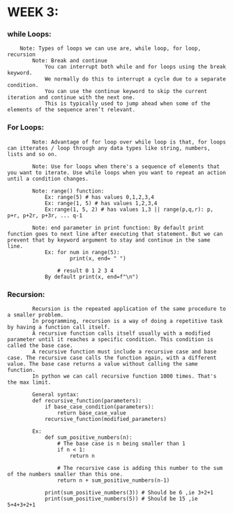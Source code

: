 # WEEK 3:
### while Loops:
		Note: Types of loops we can use are, while loop, for loop, recursion
			Note: Break and continue
				You can interrupt both while and for loops using the break keyword.
				We normally do this to interrupt a cycle due to a separate condition.
				You can use the continue keyword to skip the current iteration and continue with the next one.
				This is typically used to jump ahead when some of the elements of the sequence aren’t relevant.
			
### For Loops:
			Note: Advantage of for loop over while loop is that, for loops can itterates / loop through any data types like string, numbers, lists and so on.
			
			Note: Use for loops when there's a sequence of elements that you want to iterate. Use while loops when you want to repeat an action until a condition changes. 
			
			Note: range() function:
				Ex: range(5) # has values 0,1,2,3,4
				Ex: range(1, 5) # has values 1,2,3,4
				Ex:range(1, 5, 2) # has values 1,3 || range(p,q,r): p, p+r, p+2r, p+3r, ... q-1
				
			Note: end parameter in print function: By default print function goes to next line after executing that statement. But we can prevent that by keyword argument to stay and continue in the same line.
				Ex: for num in range(5):
						print(x, end= " ")
						
					# result 0 1 2 3 4
				By default print(x, end=f"\n")
				
### Recursion:
			Recursion is the repeated application of the same procedure to a smaller problem.
			In programming, recursion is a way of doing a repetitive task by having a function call itself.
			A recursive function calls itself usually with a modified parameter until it reaches a specific condition. This condition is called the base case.
			A recursive function must include a recursive case and base case. The recursive case calls the function again, with a different value. The base case returns a value without calling the same function.
			In python we can call recursive function 1000 times. That's the max limit.
			
			General syntax:
			def recursive_function(parameters):
				if base_case_condition(parameters):
					return base_case_value
				recursive_function(modified_parameters)
			
			Ex: 
				def sum_positive_numbers(n):
					# The base case is n being smaller than 1
					if n < 1:
						return n

					# The recursive case is adding this number to the sum of the numbers smaller than this one.
					return n + sum_positive_numbers(n-1)

				print(sum_positive_numbers(3)) # Should be 6 ,ie 3+2+1
				print(sum_positive_numbers(5)) # Should be 15 ,ie 5+4+3+2+1
